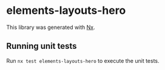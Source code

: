 # elements-layouts-hero

This library was generated with [Nx](https://nx.dev).

## Running unit tests

Run `nx test elements-layouts-hero` to execute the unit tests.

